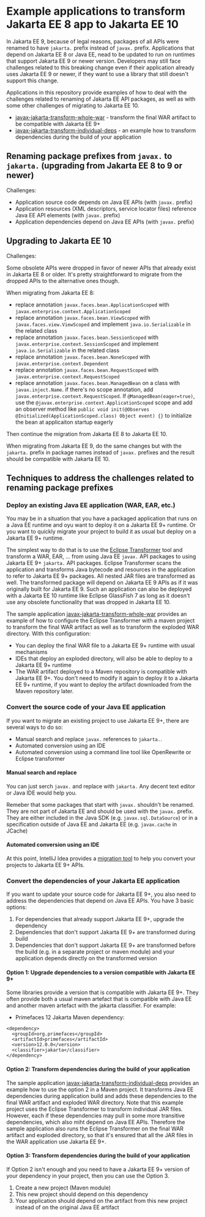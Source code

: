 # Example applications to transform Jakarta EE 8 app to Jakarta EE 10

In Jakarta EE 9, because of legal reasons, packages of all APIs were renamed to have `jakarta.` prefix instead of `javax.` prefix. Applications that depend on Jakarta EE 8 or Java EE, nead to be updated to run on runtimes that support Jakarta EE 9 or newer version. Developers may still face challenges related to this breaking change even if their application already uses Jakarta EE 9 or newer, if they want to use a library that still doesn't support this change.

Applications in this repository provide examples of how to deal with the challenges related to renaming of Jakarta EE API packages, as well as with some other challenges of migrating to Jakarta EE 10.

* [javax-jakarta-transform-whole-war](javax-jakarta-transform-whole-war) - transform the final WAR artifact to be compatible with Jakarta EE 9+
* [javax-jakarta-transform-individual-deps](javax-jakarta-transform-individual-deps) - an example how to transform dependencies during the build of your application


## Renaming package prefixes from `javax.` to `jakarta.` (upgrading from Jakarta EE 8 to 9 or newer)

Challenges:

* Application source code depends on Java EE APIs (with `javax.` prefix)
* Application resources (XML descriptors, service locator files) reference Java EE API elements (with `javax.` prefix)
* Application dependencies depend on Java EE APIs (with `javax.` prefix)

## Upgrading to Jakarta EE 10

Challenges:

Some obsolete APIs were dropped in favor of newer APIs that already exist in Jakarta EE 8 or older. It's pretty straightforward to migrate from the dropped APIs to the alternative ones though.

When migrating from Jakarta EE 8:

* replace annotation `javax.faces.bean.ApplicationScoped` with `javax.enterprise.context.ApplicationScoped`
* replace annotation `javax.faces.bean.ViewScoped` with `javax.faces.view.ViewScoped` and implement `java.io.Serializable` in the related class
* replace annotation `javax.faces.bean.SessionScoped` with `javax.enterprise.context.SessionScoped` and implement `java.io.Serializable` in the related class
* replace annotation `javax.faces.bean.NoneScoped` with `javax.enterprise.context.Dependent`
* replace annotation `javax.faces.bean.RequestScoped` with `javax.enterprise.context.RequestScoped`
* replace annotation `javax.faces.bean.ManagedBean` on a class with `javax.inject.Name`. if there's no scope annotation, add `javax.enterprise.context.RequestScoped`. If `@ManagedBean(eager=true)`, use the `@javax.enterprise.context.ApplicationScoped` scope and add an observer method like `public void init(@Observes @Initialized(ApplicationScoped.class) Object event) {}` to initialize the bean at applicaiton startup eagerly

Then continue the migration from Jakarta EE 8 to Jakarta EE 10.

When migrating from Jakarta EE 9, do the same changes but with the `jakarta.` prefix in package names instead of `javax.` prefixes and the result should be compatible with Jakarta EE 10.

## Techniques to address the challenges related to renaming package prefixes

### Deploy an existing Java EE application (WAR, EAR, etc.)

You may be in a situation that you have a packaged application that runs on a Java EE runtime and oyu want to deploy it on a Jakarta EE 9+ runtime. Or you want to quickly migrate your project to build it as usual but deploy on a Jakarta EE 9+ runtime.

The simplest way to do that is to use the [Eclipse Transformer](https://github.com/eclipse/transformer#readme) tool and transform a WAR, EAR, ... from using Java EE `javax.` API packages to using Jakarta EE 9+ `jakarta.` API packages. Eclipse Transformer scans the application and transforms Java bytecode and resources in the application to refer to Jakarta EE 9+ packages. All nested JAR files are transformed as well. The transformed package will depend on Jakarta EE 9 APIs as if it was originally built for Jakarta EE 9. Such an application can also be deployed with a Jakarta EE 10 runtime like Eclipse GlassFish 7 as long as it doesn't use any obsolete functionality that was dropped in Jakarta EE 10.

The sample application [javax-jakarta-transform-whole-war](javax-jakarta-transform-whole-war) provides an example of how to configure the Eclipse Transformer with a maven project to transform the final WAR artifact as well as to transform the exploded WAR directory. With this configuration:

* You can deploy the final WAR file to a Jakarta EE 9+ runtime with usual mechanisms
* IDEs that deploy an exploded directory, will also be able to deploy to a Jakarta EE 9+ runtime
* The WAR artifact deployed to a Maven repository is compatible with Jakarta EE 9+. You don't need to modify it again to deploy it to a Jakarta EE 9+ runtime, if you want to deploy the artifact downloaded from the Maven repository later.

### Convert the source code of your Java EE application

If you want to migrate an existing project to use Jakarta EE 9+, there are several ways to do so:

* Manual search and replace `javax.` references to `jakarta.`. 
* Automated conversion using an IDE
* Automated conversion using a command line tool like OpenRewrite or Eclipse transformer

#### Manual search and replace

You can just serch `javax.` and replace with `jakarta.` Any decent text editor or Java IDE would help you.

Remeber that some packages that start with `javax.` shouldn't be renamed. They are not part of Jakarta EE and should be used with the `javax.` prefix. They are either included in the Java SDK (e.g. `javax.sql.DataSource`) or in a specification outside of Java EE and Jakarta EE (e.g. `javax.cache` in JCache)

#### Automated conversion using an IDE

At this point, IntelliJ Idea provides a [migration tool](https://www.jetbrains.com/idea/guide/tutorials/migrating-javax-jakarta/use-migration-tool/) to help you convert your projects to Jakarta EE 9+ APIs.

### Convert the dependencies of your Jakarta EE application

If you want to update your source code for Jakarta EE 9+, you also need to address the dependencies that depend on Java EE APIs. You have 3 basic options:

1. For dependencies that already support Jakarta EE 9+, upgrade the dependency
2. Dependencies that don't support Jakarta EE 9+ are transformed during build
3. Dependencies that don't support Jakarta EE 9+ are transformed before the build (e.g. in a separate project or maven module) and your application depends directly on the transformed version

#### Option 1: Upgrade dependencies to a version compatible with Jakarta EE 9+

Some libraries provide a version that is compatible with Jakarta EE 9+. They often provide both a usual maven artefact that is compatible with Java EE and another maven artefact with the jakarta classifier. For example:

* Primefaces 12 Jakarta Maven dependency:

```
<dependency>
  <groupId>org.primefaces</groupId>
  <artifactId>primefaces</artifactId>
  <version>12.0.0</version>
  <classifier>jakarta</classifier>
</dependency>
```

#### Option 2: Transform dependencies during the build of your application

The sample application [javax-jakarta-transform-individual-deps](javax-jakarta-transform-individual-deps) provides an example how to use the option 2 in a Maven project. It transforms Java EE dependencies during application build and adds these dependencies to the final WAR artifact and exploded WAR directory. Note that this example project uses the Eclipse Transformer to transform individual JAR files. However, each if these dependencies may pull in some more transitive dependencies, which also miht depend on Java EE APIs. Therefore the sample application also runs the Eclipse Transformer on the final WAR artifact and exploded directory, so that it's ensured that all the JAR files in the WAR application use Jakarta EE 9+.

#### Option 3: Transform dependencies during the build of your application

If Option 2 isn't enough and you need to have a Jakarta EE 9+ version of your dependency in your project, then you can use the Option 3.

1. Create a new project (Maven module)
2. This new project should depend on this dependency
3. Your application should depend on the artifact from this new project instead of on the original Java EE artifact



